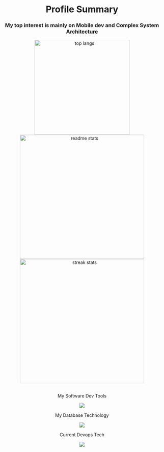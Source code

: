 <h1 align="center">Profile Summary</h1>
<h3 align="center">My top interest is mainly on Mobile dev and Complex System Architecture</h3>

<div align=center>
  <img width=298 src="https://github-readme-stats.vercel.app/api/top-langs/?username=MMADUs&layout=compact&theme=react&border_radius=10&size_weight=0.5&count_weight=0.5&exclude_repo=github-readme-stats" alt="top langs" />
  <img width=390 src="https://github-readme-stats-salesp07.vercel.app/api?username=MMADUs&count_private=true&show_icons=true&theme=react&rank_icon=github&border_radius=10" alt="readme stats" />
  <br/>
  <img width=390 align="center"  src="https://streak-stats.demolab.com/?user=MMADUs&count_private=true&theme=react&border_radius=10" alt="streak stats"/>
</div>

<br>

<p align="center">My Software Dev Tools</p>
<p align="center">
  <a>
    <img src="https://skillicons.dev/icons?i=nodejs,express,go,flutter,nextjs,react,vite,tailwind"/>
  </a>
</p>

<p align="center">My Database Technology</p>
<p align="center">
  <a>
    <img src="https://skillicons.dev/icons?i=mysql,postgres,mongodb,redis,elasticsearch,prisma"/>
  </a>
</p>

<p align="center">Current Devops Tech</p>
<p align="center">
  <a>
    <img src="https://skillicons.dev/icons?i=windows,linux,git,github,aws,gcp,docker"/>
  </a>
</p>

